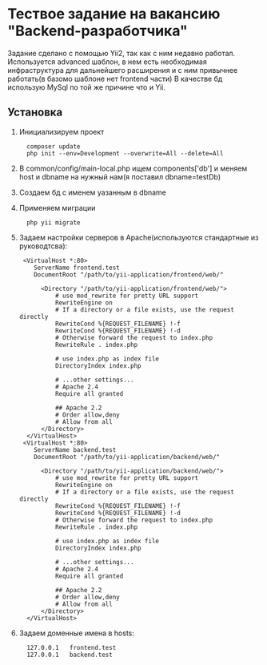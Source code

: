 # Тествое задание на вакансию "Backend-разработчика"

Задание сделано с помощью Yii2, так как с ним недавно работал.
Используется advanced шаблон, в нем есть необходимая инфраструктура для дальнейшего расширения и с ним привычнее работать(в базомо шаблоне нет frontend части)
В качестве бд использую MySql по той же причине что и Yii.
## Установка
1. Инициализируем проект 
      
         composer update
         php init --env=Development --overwrite=All --delete=All

2. В common/config/main-local.php ищем components['db'] и меняем host и dbname на нужный нам(я поставил dbname=testDb)
3. Создаем бд с именем уазанным в dbname
4. Применяем миграции

         php yii migrate

5. Задаем настройки серверов в Apache(используются стандартные из руководтсва):

        <VirtualHost *:80>
           ServerName frontend.test
           DocumentRoot "/path/to/yii-application/frontend/web/"
   
             <Directory "/path/to/yii-application/frontend/web/">
                 # use mod_rewrite for pretty URL support
                 RewriteEngine on
                 # If a directory or a file exists, use the request directly
                 RewriteCond %{REQUEST_FILENAME} !-f
                 RewriteCond %{REQUEST_FILENAME} !-d
                 # Otherwise forward the request to index.php
                 RewriteRule . index.php
   
                 # use index.php as index file
                 DirectoryIndex index.php
   
                 # ...other settings...
                 # Apache 2.4
                 Require all granted
               
                 ## Apache 2.2
                 # Order allow,deny
                 # Allow from all
             </Directory>
         </VirtualHost>
        <VirtualHost *:80>
           ServerName backend.test
           DocumentRoot "/path/to/yii-application/backend/web/"
   
             <Directory "/path/to/yii-application/backend/web/">
                 # use mod_rewrite for pretty URL support
                 RewriteEngine on
                 # If a directory or a file exists, use the request directly
                 RewriteCond %{REQUEST_FILENAME} !-f
                 RewriteCond %{REQUEST_FILENAME} !-d
                 # Otherwise forward the request to index.php
                 RewriteRule . index.php
   
                 # use index.php as index file
                 DirectoryIndex index.php
   
                 # ...other settings...
                 # Apache 2.4
                 Require all granted
               
                 ## Apache 2.2
                 # Order allow,deny
                 # Allow from all
             </Directory>
         </VirtualHost>
   
6. Задаем доменные имена в hosts:

         127.0.0.1   frontend.test
         127.0.0.1   backend.test


